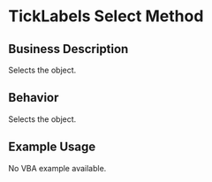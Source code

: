 # TickLabels Select Method

## Business Description
Selects the object.

## Behavior
Selects the object.

## Example Usage
No VBA example available.